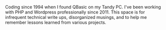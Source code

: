 Coding since 1994 when I found QBasic on my Tandy PC. 
I've been working with PHP and Wordpress professionally since 2011.
This space is for infrequent technical write ups, disorganized musings, and to help me remember lessons learned from various projects. 
